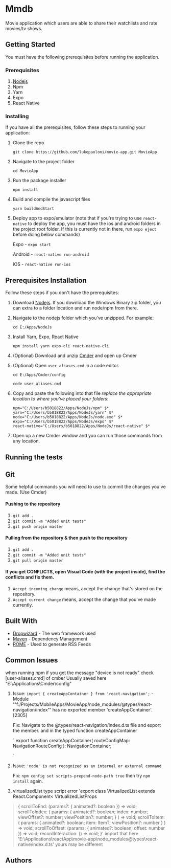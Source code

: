 # Mmdb

Movie application which users are able to share their watchlists and rate movies/tv shows.

## Getting Started

You must have the following prerequisites before running the application.

### Prerequisites

1. [Nodejs](https://nodejs.org/en/download/)
2. Npm
3. Yarn
4. Expo
5. React Native

### Installing

If you have all the prerequisites, follow these steps to running your application:

1. Clone the repo 

    ```git clone https://github.com/lukepaoloni/movie-app.git MovieApp```

2. Navigate to the project folder 

    ```cd MovieApp```

3. Run the package installer

    ```npm install```

4. Build and compile the javascript files

    ```yarn buildAndStart```

5. Deploy app to expo/emulator (note that if you're trying to use `react-native` to deploy the app, you must have the ios and android folders in the project root folder. If this is currently not in there, run `expo eject` before doing below commands)

    Expo - ```expo start```

    Android - ```react-native run-android```

    iOS - ```react-native run-ios```


## Prerequisites Installation

Follow these steps if you don't have the prerequisites:

1. Download [Nodejs](https://nodejs.org/en/download/). If you download the Windows Binary zip folder, you can extra to a folder location and run node/npm from there. 

2. Navigate to the nodejs folder which you've unzipped. For example:

    ```cd E:/Apps/NodeJs```

3. Install Yarn, Expo, React Native

    ```npm install yarn expo-cli react-native-cli```

4. (Optional) Download and unzip [Cmder](http://cmder.net/) and open up Cmder

6. (Optional) Open `user_aliases.cmd` in a code editor.

    ```cd E:/Apps/Cmder/config```

    ```code user_aliases.cmd```

7. Copy and paste the following into that file *replace the appropriate location to where you've placed your folders*:

    ```
    npm="C:/Users/b5018822/Apps/NodeJs/npm" $*
    yarn="C:/Users/b5018822/Apps/NodeJs/yarn" $*
    node="C:/Users/b5018822/Apps/NodeJs/node.exe" $*
    expo="C:/Users/b5018822/Apps/NodeJs/expo" $*
    react-native="C:/Users/b5018822/Apps/NodeJs/react-native" $*
    ```

8. Open up a new Cmder window and you can run those commands from any location.


## Running the tests


## Git

Some helpful commands you will need to use to commit the changes you've made. (Use Cmder)

#### Pushing to the repository

1. ```git add .```
2. ```git commit -m "Added unit tests"```
3. ```git push origin master```

#### Pulling from the repository & then push to the repository

1. ```git add .```
2. ```git commit -m "Added unit tests"```
3. ```git pull origin master```

#### If you get CONFLICTS, open Visual Code (with the project inside), find the conflicts and fix them.

1. `Accept incoming change` means, accept the change that's stored on the repository.
2. `Accept current change` means, accept the change that you've made currently.


## Built With

* [Dropwizard](http://www.dropwizard.io/1.0.2/docs/) - The web framework used
* [Maven](https://maven.apache.org/) - Dependency Management
* [ROME](https://rometools.github.io/rome/) - Used to generate RSS Feeds

## Common Issues
when running npm if you get the message "device is not ready"
check [user-aliases.cmd] of cmber
Usually saved here "E:\Applications\Cmder\config"

1. Issue: `import { createAppContainer } from 'react-navigation';` - Module '"f:/Projects/MobileApps/MovieApp/node_modules/@types/react-navigation/index"' has no exported member 'createAppContainer'. [2305]
    
    Fix: Navigate to the @types/react-navigation/index.d.ts file and export the member. and in the typed function createAppContainer
    
    `
        export function createAppContainer(
            routeConfigMap: NavigationRouteConfig
        ): NavigationContainer;
    
    `

2. Issue: `'node' is not recognized as an internal or external command`

    Fix: `npm config set scripts-prepend-node-path true` then try `npm install` again.

3. virtualizedList type script error 'export class VirtualizedList<ItemT> extends React.Component<
  VirtualizedListProps<ItemT>
> {
  scrollToEnd: (params?: { animated?: boolean }) => void;
  scrollToIndex: (
    params: {
      animated?: boolean;
      index: number;
      viewOffset?: number;
      viewPosition?: number;
    }
  ) => void;
  scrollToItem: (
    params: { animated?: boolean; item: ItemT; viewPosition?: number }
  ) => void;
  scrollToOffset: (params: { animated?: boolean; offset: number }) => void;
  recordInteraction: () => void;
}'
    import that here 'E:\Applications\reactApp\movie-app\node_modules\@types\react-native\index.d.ts' yours may be different
## Authors
